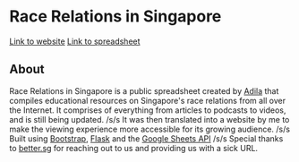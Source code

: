 # Race Relations in Singapore
[Link to website](racerelations.better.sg)
[Link to spreadsheet]()

## About
Race Relations in Singapore is a public spreadsheet created by [Adila](https://www.instagram.com/adila_s/?hl=en) that compiles educational resources on Singapore's race relations from all over the Internet. It comprises of everything from articles to podcasts to videos, and is still being updated. 
/s/s
It was then translated into a website by me to make the viewing experience more accessible for its growing audience. 
/s/s
Built using [Bootstrap](https://getbootstrap.com/), [Flask](https://flask.palletsprojects.com/en/1.1.x/) and the [Google Sheets API](https://developers.google.com/sheets/api)
/s/s
Special thanks to [better.sg](better.sg) for reaching out to us and providing us with a sick URL.
